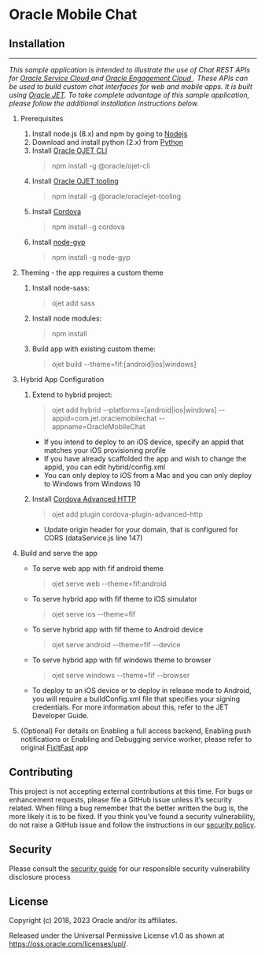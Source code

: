 # Oracle Mobile Chat

## Installation
-----------------------------------

*This sample application is intended to illustrate the use of Chat REST APIs for [Oracle Service Cloud ](https://docs.oracle.com/en/cloud/saas/service/19a/cxscc/toc.htm) and [Oracle Engagement Cloud ](https://docs.oracle.com/en/cloud/saas/engagement/19a/facoe/index.html). These APIs can be used to build custom chat interfaces for web and mobile apps. It is built using [Oracle JET](https://www.oracle.com/webfolder/technetwork/jet/index.html). To take complete advantage of this sample application, please follow the additional installation instructions below.*

1. Prerequisites 
    1.  Install node.js (8.x) and npm by going to [Nodejs](https://nodejs.org/en/)
    2.  Download and install python (2.x) from [Python](https://www.python.org/)
    3.  Install [Oracle OJET CLI](https://www.oracle.com/webfolder/technetwork/jet/index.html)
        >npm install -g @oracle/ojet-cli
    4.  Install [Oracle OJET tooling](https://www.oracle.com/webfolder/technetwork/jet/index.html)
        >npm install -g @oracle/oraclejet-tooling
    5.  Install [Cordova](https://cordova.apache.org/) 
        >npm install -g cordova
    6.  Install [node-gyp](https://github.com/nodejs/node-gyp)
        >npm install -g node-gyp 

2. Theming - the app requires a custom theme
    1. Install node-sass:
        >ojet add sass
    1. Install node modules:
        >npm install
    1. Build app with existing custom theme:
        >ojet build --theme=fif:[android|ios|windows]
3. Hybrid App Configuration
    1. Extend to hybrid project:
        > ojet add hybrid --platforms=[android|ios|windows] --appid=com.jet.oraclemobilechat --appname=OracleMobileChat
        * If you intend to deploy to an iOS device, specify an appid that matches your iOS provisioning profile
        * If you have already scaffolded the app and wish to change the appid, you can edit hybrid/config.xml
        * You can only deploy to iOS from a Mac and you can only deploy to Windows from Windows 10

    2. Install [Cordova Advanced HTTP](https://www.npmjs.com/package/cordova-plugin-advanced-http)
        >ojet add plugin cordova-plugin-advanced-http
        * Update origin header for your domain, that is configured for CORS (dataService.js line 147)

5. Build and serve the app
    * To serve web app with fif android theme
      >ojet serve web --theme=fif:android
    * To serve hybrid app with fif theme to iOS simulator
      >ojet serve ios --theme=fif
    * To serve hybrid app with fif theme to Android device
      >ojet serve android --theme=fif --device
    * To serve hybrid app with fif windows theme to browser
      >ojet serve windows --theme=fif --browser
    * To deploy to an iOS device or to deploy in release mode to Android, you will require a buildConfig.xml file that specifies
      your signing credentials.  For more information about this, refer to the JET Developer Guide.

6. (Optional) For details on Enabling a full access backend, Enabling push notifications or Enabling and Debugging service worker, please refer to original [FixItFast](https://www.oracle.com/webfolder/technetwork/jet-420/globalExamples-App-FixItFast.html) app

## Contributing

This project is not accepting external contributions at this time. For bugs or enhancement requests, please file a GitHub issue unless it’s security related. When filing a bug remember that the better written the bug is, the more likely it is to be fixed. If you think you’ve found a security vulnerability, do not raise a GitHub issue and follow the instructions in our [security policy](./SECURITY.md).

## Security

Please consult the [security guide](./SECURITY.md) for our responsible security vulnerability disclosure process

## License

Copyright (c) 2018, 2023 Oracle and/or its affiliates.

Released under the Universal Permissive License v1.0 as shown at
<https://oss.oracle.com/licenses/upl/>.
